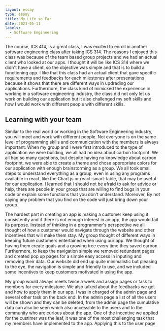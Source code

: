 ```yaml
---
layout: essay
type: essay
title: My Life so Far
date: 2021-05-11
labels:
  - Software Engineering
---
```


The course, ICS 414, is a great class, I was excited to enroll in another software engineering class after taking ICS 314. The reasons I enjoyed this class was because of the team based group projects and we had an actual client who looked at our apps. I thought it will be like ICS 314 where we didn't have a client, so the objective was simple and that is to build a functioning app. I like that this class had an actual client that gave specific requirements and feedbacks for each milestones after presentations because it shows that there are different ways in updrading our applications. Furthermore, the class kind of mimicked the experience in working in a software engineering industry, the class did not only let us work on building our application but it also challenged my soft skills and how I would work with different people with different skills. 

## Learning with your team
Similar to the real world or working in the Software Engineering industry, you will meet and work with different people. Not everyone is on the same level of programming skills and communication with the members is always important. When my group and I were first introduced to the type of application we were building, we all had no idea about carbon footprint. We all had so many questions, but despite having no knowledge about carbon footprint, we were able to create a theme and chose appropriate colors for our application with enough brainstorming as a group. We all took small steps to understand everything as a group, even in using any programs available in react, like the Chart.js or react-smart-table, that may be useful for our application. I learned that I should not be afraid to ask for advice or help, there are people in your group that are willing to find bugs in your code or explain some functions that you don't understand. Moreover, By not saying any problem that you find on the code will just bring down your group.

The hardest part in creating an app is making a customer keep using it consistently and if there is not enough interest in an app, the app would fail its purpose. Instead of thinking in a programmer's perspective we all thought of how a customer would navigate through the website and other incentives that will make them stay. My group thought of different ways in keeping future customers entertained when using our app. We thought of having them create goals and a growing tree every time they saved carbon. Furthermore, to keep the navigation simple we removed redundant pages and created pop up pages for a simple easy access in inputing and removing their data. Our website did end up quite minimalistic but pleasing to the eye, the navigation is simple and friendly to use, and we included some incentives to keep customers motivated in using the app. 

My group would always meets twice a week and assign pages or task to members for every milestone. We also talked about the feedbacks we get and how to apply them in our app. I was in charged of the admin page and several other task on the back end. In the admin page a list of all the users will be shown and they can be deleted, from the admin page the cumulative data can also be seen which also accessible to the users and to the community who are curious about the app. One of the incentive we applied for the custimer was the leaf, it was one of the most challenging task that my members have implemented to the app. Applying this to the user page
